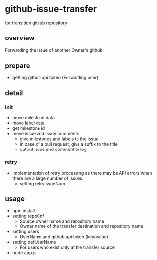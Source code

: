 # github-issue-transfer
for transition github repository 

## overview 
Forwarding the issue of another Owner's github

## prepare
* getting github api token (Forwarding user)

## detail

### init
* move milestone data
* move label data
* get milestone id
* move issue and issue comments
    * give milestones and labels to the issue
    * in case of a pull request, give a suffix to the title
    * output issue and comment to log

### retry
* Implementation of retry processing as there may be API errors when there are a large number of issues.
    * setting retryIssueNum

## usage
* npm install
* setting repoCnf
    * Source owner name and repository name
    * Owner name of the transfer destination and repository name
* setting users
    * UserName and github api token (key/value)
* setting defUserName
    * For users who exist only at the transfer source
* node app.js
